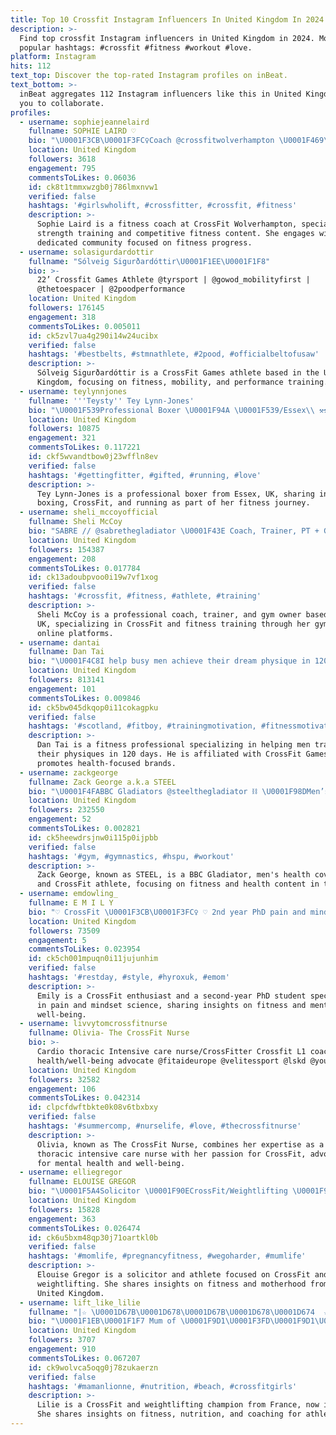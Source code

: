 ```yaml
---
title: Top 10 Crossfit Instagram Influencers In United Kingdom In 2024
description: >-
  Find top crossfit Instagram influencers in United Kingdom in 2024. Most
  popular hashtags: #crossfit #fitness #workout #love.
platform: Instagram
hits: 112
text_top: Discover the top-rated Instagram profiles on inBeat.
text_bottom: >-
  inBeat aggregates 112 Instagram influencers like this in United Kingdom for
  you to collaborate.
profiles:
  - username: sophiejeannelaird
    fullname: SOPHIE LAIRD ♡
    bio: "\U0001F3CB\U0001F3FC‍♀️Coach @crossfitwolverhampton \U0001F469\U0001F3FC‍\U0001F4BB@battleformiddleground // @repitoutuk"
    location: United Kingdom
    followers: 3618
    engagement: 795
    commentsToLikes: 0.06036
    id: ck8t1tmmxwzgb0j786lmxnvw1
    verified: false
    hashtags: '#girlswholift, #crossfitter, #crossfit, #fitness'
    description: >-
      Sophie Laird is a fitness coach at CrossFit Wolverhampton, specializing in
      strength training and competitive fitness content. She engages with a
      dedicated community focused on fitness progress.
  - username: solasigurdardottir
    fullname: "Sólveig Sigurðardóttir\U0001F1EE\U0001F1F8"
    bio: >-
      22’ Crossfit Games Athlete @tyrsport | @gowod_mobilityfirst |
      @thetoespacer | @2poodperformance
    location: United Kingdom
    followers: 176145
    engagement: 318
    commentsToLikes: 0.005011
    id: ck5zvl7ua4g290i14w24ucibx
    verified: false
    hashtags: '#bestbelts, #stmnathlete, #2pood, #officialbeltofusaw'
    description: >-
      Sólveig Sigurðardóttir is a CrossFit Games athlete based in the United
      Kingdom, focusing on fitness, mobility, and performance training.
  - username: teylynnjones
    fullname: '''Teysty'' Tey Lynn-Jones'
    bio: "\U0001F539Professional Boxer \U0001F94A \U0001F539/Essex\\ ⚒⚒ London \U0001F46E\U0001F3FC‍♂️\U0001F535⚫️\U0001F535 \U0001F539\U0001F4AA\U0001F3FC\U0001F3C3\U0001F3FC‍♂️ #CrossFit #Boxing #Running \U0001F538next goal….. \U0001F440"
    location: United Kingdom
    followers: 10875
    engagement: 321
    commentsToLikes: 0.117221
    id: ckf5wvandtbow0j23wffln8ev
    verified: false
    hashtags: '#gettingfitter, #gifted, #running, #love'
    description: >-
      Tey Lynn-Jones is a professional boxer from Essex, UK, sharing insights on
      boxing, CrossFit, and running as part of her fitness journey.
  - username: sheli_mccoyofficial
    fullname: Sheli McCoy
    bio: "SABRE // @sabrethegladiator \U0001F43E Coach, Trainer, PT + Gym Owner My Gym @crossfitdundee_sweatbox Online : @shelimccoyfitnesspro Work with me ⬇️"
    location: United Kingdom
    followers: 154387
    engagement: 208
    commentsToLikes: 0.017784
    id: ck13adoubpvoo0i19w7vf1xog
    verified: false
    hashtags: '#crossfit, #fitness, #athlete, #training'
    description: >-
      Sheli McCoy is a professional coach, trainer, and gym owner based in the
      UK, specializing in CrossFit and fitness training through her gym and
      online platforms.
  - username: dantai
    fullname: Dan Tai
    bio: "\U0001F4C8I help busy men achieve their dream physique in 120 days \U0001F3CB\U0001F3FE‍♂️ Team @crossfitgames 2023 \U0001F3C6@c4energy_eur @prepkitchenuk \U0001F4AC DM me “FIT” or click below⬇️"
    location: United Kingdom
    followers: 813141
    engagement: 101
    commentsToLikes: 0.009846
    id: ck5bw045dkqop0i11cokagpku
    verified: false
    hashtags: '#scotland, #fitboy, #trainingmotivation, #fitnessmotivation'
    description: >-
      Dan Tai is a fitness professional specializing in helping men transform
      their physiques in 120 days. He is affiliated with CrossFit Games and
      promotes health-focused brands.
  - username: zackgeorge
    fullname: Zack George a.k.a STEEL
    bio: "\U0001F4FABBC Gladiators @steelthegladiator ⛓️ \U0001F98DMen’s health cover model \U0001F98DFittest in U.K. 2020 \U0001F98D2020 Crossfit Games Athlete \U0001F98DCo Founder of Zactiv Sponsors \U0001F447\U0001F3FE"
    location: United Kingdom
    followers: 232550
    engagement: 52
    commentsToLikes: 0.002821
    id: ck5heewdrsjnw0i115p0ijpbb
    verified: false
    hashtags: '#gym, #gymnastics, #hspu, #workout'
    description: >-
      Zack George, known as STEEL, is a BBC Gladiator, men's health cover model,
      and CrossFit athlete, focusing on fitness and health content in the UK.
  - username: emdowling_
    fullname: E M I L Y
    bio: "♡ CrossFit \U0001F3CB\U0001F3FC‍♀️ ♡ 2nd year PhD pain and mindset science student \U0001F9E0 ♡ “EMIFIT” @myvegan ♡ @norepuk"
    location: United Kingdom
    followers: 73509
    engagement: 5
    commentsToLikes: 0.023954
    id: ck5ch001mpuqn0i11jujunhim
    verified: false
    hashtags: '#restday, #style, #hyroxuk, #emom'
    description: >-
      Emily is a CrossFit enthusiast and a second-year PhD student specializing
      in pain and mindset science, sharing insights on fitness and mental
      well-being.
  - username: livvytomcrossfitnurse
    fullname: Olivia- The CrossFit Nurse
    bio: >-
      Cardio thoracic Intensive care nurse/CrossFitter Crossfit L1 coach Mental
      health/well-being advocate @fitaideurope @velitessport @lskd @youokaynurse
    location: United Kingdom
    followers: 32582
    engagement: 106
    commentsToLikes: 0.042314
    id: clpcfdwftbkte0k08v6tbxbxy
    verified: false
    hashtags: '#summercomp, #nurselife, #love, #thecrossfitnurse'
    description: >-
      Olivia, known as The CrossFit Nurse, combines her expertise as a cardio
      thoracic intensive care nurse with her passion for CrossFit, advocating
      for mental health and well-being.
  - username: elliegregor
    fullname: ELOUISE GREGOR
    bio: "\U0001F5A4Solicitor \U0001F90ECrossFit/Weightlifting \U0001F90DMuma to Barnaby \U0001F41D\U0001F43B ⚔️SAS WDW Recruit #23 \U0001F44A\U0001F3FD@Nastylifestyle Athlete \U0001F447\U0001F3FD Links & Discount Codes"
    location: United Kingdom
    followers: 15828
    engagement: 363
    commentsToLikes: 0.026474
    id: ck6u5bxm48qp30j71oartkl0b
    verified: false
    hashtags: '#momlife, #pregnancyfitness, #wegoharder, #mumlife'
    description: >-
      Elouise Gregor is a solicitor and athlete focused on CrossFit and
      weightlifting. She shares insights on fitness and motherhood from the
      United Kingdom.
  - username: lift_like_lilie
    fullname: "|☆ \U0001D67B\U0001D678\U0001D67B\U0001D678\U0001D674  ☆|"
    bio: "\U0001F1EB\U0001F1F7 Mum of \U0001F9D1\U0001F3FD\U0001F9D1\U0001F3FD\U0001F9D1\U0001F3FD CrossFit & Weightlifting Championne \U0001F1E8\U0001F1F5 2019\U0001F947\U0001F3CB\U0001F3FD‍♀️ Bayesian Coach \U0001F4DD\U0001F966\U0001F355\U0001F357\U0001F36A @ardor_progress LIFTLIKE @resilience.skill lilie10"
    location: United Kingdom
    followers: 3707
    engagement: 910
    commentsToLikes: 0.067207
    id: ck9wolvca5oqg0j78zukaerzn
    verified: false
    hashtags: '#mamanlionne, #nutrition, #beach, #crossfitgirls'
    description: >-
      Lilie is a CrossFit and weightlifting champion from France, now in the UK.
      She shares insights on fitness, nutrition, and coaching for athletes.
---
```


